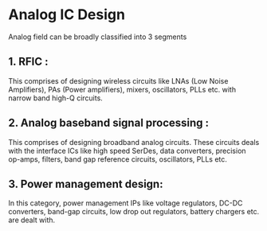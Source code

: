# Analog IC Design

Analog field can be broadly classified into 3 segments

## 1. RFIC : 
This comprises of designing wireless circuits like LNAs (Low Noise Amplifiers), PAs (Power amplifiers), mixers, oscillators, PLLs etc. with narrow band high-Q circuits.
## 2. Analog baseband signal processing :
This comprises of designing  broadband analog circuits. These circuits deals with the interface ICs like high speed SerDes, data converters, precision op-amps, filters, band gap reference circuits, oscillators, PLLs etc.
## 3. Power management design: 
In this category, power management IPs like voltage regulators, DC-DC converters, band-gap circuits, low drop out regulators, battery chargers etc. are dealt with.
